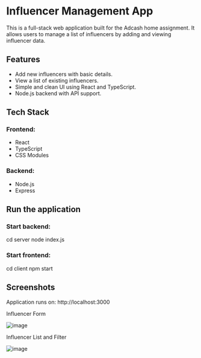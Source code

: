 # Influencer Management App

This is a full-stack web application built for the Adcash home assignment. It allows users to manage a list of influencers by adding and viewing influencer data.

## Features

- Add new influencers with basic details.
- View a list of existing influencers.
- Simple and clean UI using React and TypeScript.
- Node.js backend with API support.

## Tech Stack

### Frontend:
- React
- TypeScript
- CSS Modules

### Backend:
- Node.js
- Express

## Run the application
  ### Start backend:
  cd server
  node index.js

  ### Start frontend:
  cd client
  npm start

## Screenshots
Application runs on: http://localhost:3000

Influencer Form

![image](https://github.com/user-attachments/assets/1a19cbe5-7155-48d2-bc56-65e9823cfd1d)


Influencer List and Filter

![image](https://github.com/user-attachments/assets/e7a28cb4-b749-40fa-9c16-7d5853f040ee)








